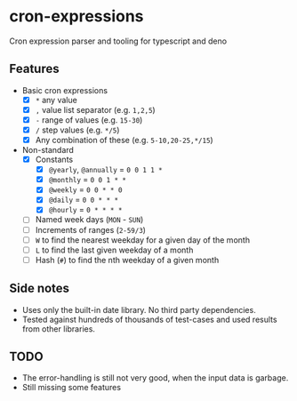 # cron-expressions
Cron expression parser and tooling for typescript and deno

## Features

* Basic cron expressions
  * [x] `*` any value
  * [x] `,` value list separator (e.g. `1,2,5`)
  * [x] `-` range of values (e.g. `15-30`)
  * [x] `/` step values (e.g. `*/5`)
  * [x] Any combination of these (e.g. `5-10,20-25,*/15`)
* Non-standard
  * [x] Constants
    * [x] `@yearly`, `@annually` = `0 0 1 1 *`
    * [x] `@monthly` = `0 0 1 * *`
    * [x] `@weekly` = `0 0 * * 0`
    * [x] `@daily` = `0 0 * * *`
    * [x] `@hourly` = `0 * * * *`
  * [ ] Named week days (`MON` - `SUN`)
  * [ ] Increments of ranges (`2-59/3`)
  * [ ] `W` to find the nearest weekday for a given day of the month
  * [ ] `L` to find the last given weekday of a month
  * [ ] Hash (`#`) to find the nth weekday of a given month

## Side notes

* Uses only the built-in date library. No third party dependencies.
* Tested against hundreds of thousands of test-cases and used results from other libraries.

## TODO

* The error-handling is still not very good, when the input data is garbage.
* Still missing some features